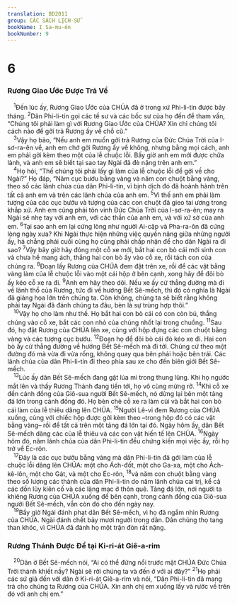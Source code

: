 ```yaml
---
translation: BD2011
group: CÁC SÁCH LỊCH-SỬ
bookName: I Sa-mu-ên 
bookNumber: 9
---
```


<div class="title"><h1>6</h1><h3>Rương Giao Ước Ðược Trả Về</h3></div>
<span class="verse 1sa_6_1"> <sup>1</sup>Ðến lúc ấy, Rương Giao Ước của CHÚA đã ở trong xứ Phi-li-tin được bảy tháng. </span>
<span class="verse 1sa_6_2"><sup>2</sup>Dân Phi-li-tin gọi các tế sư và các bốc sư của họ đến để tham vấn, “Chúng tôi phải làm gì với Rương Giao Ước của CHÚA? Xin chỉ chúng tôi cách nào để gởi trả Rương ấy về chỗ cũ.”<br/></span>
<span class="verse 1sa_6_3"> <sup>3</sup>Vậy họ bảo, “Nếu anh em muốn gởi trả Rương của Ðức Chúa Trời của I-sơ-ra-ên về, anh em chớ gởi Rương ấy về không, nhưng bằng mọi cách, anh em phải gởi kèm theo một của lễ chuộc lỗi. Bấy giờ anh em mới được chữa lành, và anh em sẽ biết tại sao tay Ngài đã đè nặng trên anh em.”<br/></span>
<span class="verse 1sa_6_4"> <sup>4</sup>Họ hỏi, “Thế chúng tôi phải lấy gì làm của lễ chuộc lỗi để gởi về cho Ngài?” Họ đáp, “Năm cục bướu bằng vàng và năm con chuột bằng vàng, theo số các lãnh chúa của dân Phi-li-tin, vì bịnh dịch đó đã hoành hành trên tất cả anh em và trên các lãnh chúa của anh em. </span>
<span class="verse 1sa_6_5"><sup>5</sup>Vì thế anh em phải làm tượng của các cục bướu và tượng của các con chuột đã gieo tai ương trong khắp xứ. Anh em cũng phải tôn vinh Ðức Chúa Trời của I-sơ-ra-ên; may ra Ngài sẽ nhẹ tay với anh em, với các thần của anh em, và với xứ sở của anh em. </span>
<span class="verse 1sa_6_6"><sup>6</sup>Tại sao anh em lại cứng lòng như người Ai-cập và Pha-ra-ôn đã cứng lòng ngày xưa? Khi Ngài thực hiện những việc quyền năng giữa những người ấy, há chẳng phải cuối cùng họ cũng phải chấp nhận để cho dân Ngài ra đi sao? </span>
<span class="verse 1sa_6_7"><sup>7</sup>Vậy bây giờ hãy đóng một cỗ xe mới, bắt hai con bò cái mới sinh con và chưa hề mang ách, thắng hai con bò ấy vào cỗ xe, rồi tách con của chúng ra. </span>
<span class="verse 1sa_6_8"><sup>8</sup>Ðoạn lấy Rương của CHÚA đem đặt trên xe, rồi để các vật bằng vàng làm của lễ chuộc lỗi vào một cái hộp ở bên cạnh, xong hãy để đôi bò ấy kéo cỗ xe ra đi. </span>
<span class="verse 1sa_6_9"><sup>9</sup>Anh em hãy theo dõi. Nếu xe ấy cứ thẳng đường mà đi về lãnh thổ của Rương, tức đi về hướng Bết Sê-mếch, thì đó có nghĩa là Ngài đã giáng họa lớn trên chúng ta. Còn không, chúng ta sẽ biết rằng không phải tay Ngài đã đánh chúng ta đâu, bèn là sự trùng hợp thôi.”<br/></span>
<span class="verse 1sa_6_10"> <sup>10</sup>Vậy họ cho làm như thế. Họ bắt hai con bò cái có con còn bú, thắng chúng vào cỗ xe, bắt các con nhỏ của chúng nhốt lại trong chuồng. </span>
<span class="verse 1sa_6_11"><sup>11</sup>Sau đó, họ đặt Rương của CHÚA lên xe, cùng với hộp đựng các con chuột bằng vàng và các tượng cục bướu. </span>
<span class="verse 1sa_6_12"><sup>12</sup>Ðoạn họ để đôi bò cái đó kéo xe đi. Hai con bò ấy cứ thẳng đường về hướng Bết Sê-mếch mà đi tới. Chúng cứ theo một đường đó mà vừa đi vừa rống, không quay qua bên phải hoặc bên trái. Các lãnh chúa của dân Phi-li-tin đi theo phía sau xe cho đến biên giới Bết Sê-mếch.<br/></span>
<span class="verse 1sa_6_13"> <sup>13</sup>Lúc ấy dân Bết Sê-mếch đang gặt lúa mì trong thung lũng. Khi họ ngước mắt lên và thấy Rương Thánh đang tiến tới, họ vô cùng mừng rỡ. </span>
<span class="verse 1sa_6_14"><sup>14</sup>Khi cỗ xe đến cánh đồng của Giô-sua người Bết Sê-mếch, nó dừng lại bên một tảng đá lớn trong cánh đồng đó. Họ bèn chẻ cỗ xe ra làm củi và bắt hai con bò cái làm của lễ thiêu dâng lên CHÚA. </span>
<span class="verse 1sa_6_15"><sup>15</sup>Người Lê-vi đem Rương của CHÚA xuống, cùng với chiếc hộp được gởi kèm theo –trong hộp đó có các vật bằng vàng– rồi để tất cả trên một tảng đá lớn tại đó. Ngày hôm ấy, dân Bết Sê-mếch dâng các của lễ thiêu và các con vật hiến tế lên CHÚA. </span>
<span class="verse 1sa_6_16"><sup>16</sup>Ngày hôm đó, năm lãnh chúa của dân Phi-li-tin đều chứng kiến mọi việc ấy, rồi họ trở về Éc-rôn.<br/></span>
<span class="verse 1sa_6_17"> <sup>17</sup>Ðây là các cục bướu bằng vàng mà dân Phi-li-tin đã gởi làm của lễ chuộc lỗi dâng lên CHÚA: một cho Ách-đốt, một cho Ga-xa, một cho Ách-kê-lôn, một cho Gát, và một cho Éc-rôn, </span>
<span class="verse 1sa_6_18"><sup>18</sup>và năm con chuột bằng vàng theo số lượng các thành của dân Phi-li-tin do năm lãnh chúa cai trị, kể cả các đồn lũy kiên cố và các làng mạc ở thôn quê. Tảng đá lớn, nơi người ta khiêng Rương của CHÚA xuống để bên cạnh, trong cánh đồng của Giô-sua người Bết Sê-mếch, vẫn còn đó cho đến ngày nay.<br/></span>
<span class="verse 1sa_6_19"> <sup>19</sup>Bấy giờ Ngài đánh phạt dân Bết Sê-mếch, vì họ đã ngắm nhìn Rương của CHÚA. Ngài đánh chết bảy mươi người trong dân. Dân chúng thọ tang than khóc, vì CHÚA đã đánh họ một trận đòn rất nặng.<br/></span>
<div class="title"><h3>Rương Thánh Ðược Ðể tại Ki-ri-át Giê-a-rim</h3></div>
<span class="verse 1sa_6_20"> <sup>20</sup>Dân ở Bết Sê-mếch nói, “Ai có thể đứng nổi trước mặt CHÚA Ðức Chúa Trời thánh khiết nầy? Ngài sẽ rời chúng ta và đến ở với ai đây?” </span>
<span class="verse 1sa_6_21"><sup>21</sup>Họ phái các sứ giả đến với dân ở Ki-ri-át Giê-a-rim và nói, “Dân Phi-li-tin đã mang trả cho chúng ta Rương của CHÚA. Xin anh chị em xuống lấy và rước về trên đó với anh chị em.”<br/></span>

